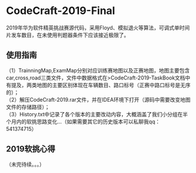 # CodeCraft-2019-Final
2019年华为软件精英挑战赛源代码，采用Floyd、模拟退火等算法，可调式单时间片发车数目，在未使用判题器条件下应该接近极限了。<br>
## 使用指南
（1）TrainningMap,ExamMap分别对应训练赛地图以及正赛地图，地图主要包含car,cross,road三类文件，文件中数据格式在>CodeCraft-2019-TaskBook文档中有提及，两类地图的主要区别体现在车辆数目、路口标号（正赛中路口标号是无序的）；<br>
（2）解压CodeCraft-2019.rar文件，并在IDEA环境下打开（源码中需要改变地图文件的存储路径）；<br>
（3）History.txt中记录了各个版本的主要改动内容，大概涵盖了我们小分组在半个月内的软挑思路变化...（如果需要其它的历史版本可以私聊我qq：541374715）<br>
## 2019软挑心得
（未完待续。。。）
